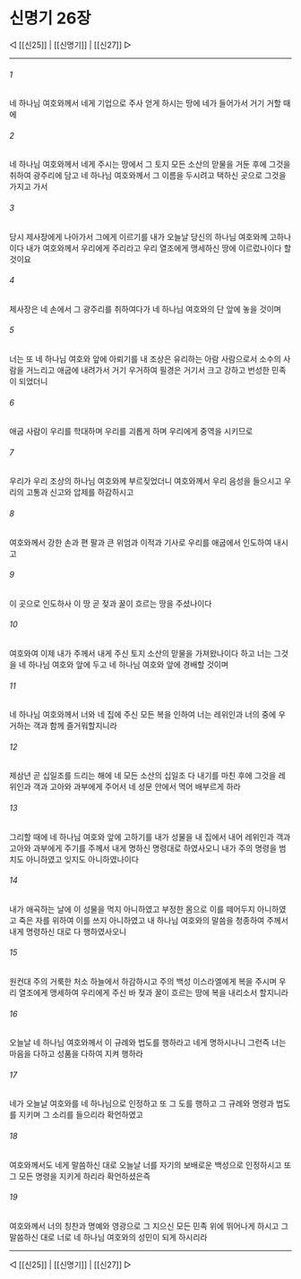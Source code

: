 # 신명기 26장

◁ [[신25]] | [[신명기]] | [[신27]] ▷
***

###### 1
네 하나님 여호와께서 네게 기업으로 주사 얻게 하시는 땅에 네가 들어가서 거기 거할 때에

###### 2
네 하나님 여호와께서 네게 주시는 땅에서 그 토지 모든 소산의 맏물을 거둔 후에 그것을 취하여 광주리에 담고 네 하나님 여호와께서 그 이름을 두시려고 택하신 곳으로 그것을 가지고 가서

###### 3
당시 제사장에게 나아가서 그에게 이르기를 내가 오늘날 당신의 하나님 여호와께 고하나이다 내가 여호와께서 우리에게 주리라고 우리 열조에게 맹세하신 땅에 이르렀나이다 할 것이요

###### 4
제사장은 네 손에서 그 광주리를 취하여다가 네 하나님 여호와의 단 앞에 놓을 것이며

###### 5
너는 또 네 하나님 여호와 앞에 아뢰기를 내 조상은 유리하는 아람 사람으로서 소수의 사람을 거느리고 애굽에 내려가서 거기 우거하여 필경은 거기서 크고 강하고 번성한 민족이 되었더니

###### 6
애굽 사람이 우리를 학대하며 우리를 괴롭게 하며 우리에게 중역을 시키므로

###### 7
우리가 우리 조상의 하나님 여호와께 부르짖었더니 여호와께서 우리 음성을 들으시고 우리의 고통과 신고와 압제를 하감하시고

###### 8
여호와께서 강한 손과 편 팔과 큰 위엄과 이적과 기사로 우리를 애굽에서 인도하여 내시고

###### 9
이 곳으로 인도하사 이 땅 곧 젖과 꿀이 흐르는 땅을 주셨나이다

###### 10
여호와여 이제 내가 주께서 내게 주신 토지 소산의 맏물을 가져왔나이다 하고 너는 그것을 네 하나님 여호와 앞에 두고 네 하나님 여호와 앞에 경배할 것이며

###### 11
네 하나님 여호와께서 너와 네 집에 주신 모든 복을 인하여 너는 레위인과 너의 중에 우거하는 객과 함께 즐거워할지니라

###### 12
제삼년 곧 십일조를 드리는 해에 네 모든 소산의 십일조 다 내기를 마친 후에 그것을 레위인과 객과 고아와 과부에게 주어서 네 성문 안에서 먹어 배부르게 하라

###### 13
그리할 때에 네 하나님 여호와 앞에 고하기를 내가 성물을 내 집에서 내어 레위인과 객과 고아와 과부에게 주기를 주께서 내게 명하신 명령대로 하였사오니 내가 주의 명령을 범치도 아니하였고 잊지도 아니하였나이다

###### 14
내가 애곡하는 날에 이 성물을 먹지 아니하였고 부정한 몸으로 이를 떼어두지 아니하였고 죽은 자를 위하여 이를 쓰지 아니하였고 내 하나님 여호와의 말씀을 청종하여 주께서 내게 명령하신 대로 다 행하였사오니

###### 15
원컨대 주의 거룩한 처소 하늘에서 하감하시고 주의 백성 이스라엘에게 복을 주시며 우리 열조에게 맹세하여 우리에게 주신 바 젖과 꿀이 흐르는 땅에 복을 내리소서 할지니라

###### 16
오늘날 네 하나님 여호와께서 이 규례와 법도를 행하라고 네게 명하시나니 그런즉 너는 마음을 다하고 성품을 다하여 지켜 행하라

###### 17
네가 오늘날 여호와를 네 하나님으로 인정하고 또 그 도를 행하고 그 규례와 명령과 법도를 지키며 그 소리를 들으리라 확언하였고

###### 18
여호와께서도 네게 말씀하신 대로 오늘날 너를 자기의 보배로운 백성으로 인정하시고 또 그 모든 명령을 지키게 하리라 확언하셨은즉

###### 19
여호와께서 너의 칭찬과 명예와 영광으로 그 지으신 모든 민족 위에 뛰어나게 하시고 그 말씀하신 대로 너로 네 하나님 여호와의 성민이 되게 하시리라

***
◁ [[신25]] | [[신명기]] | [[신27]] ▷
